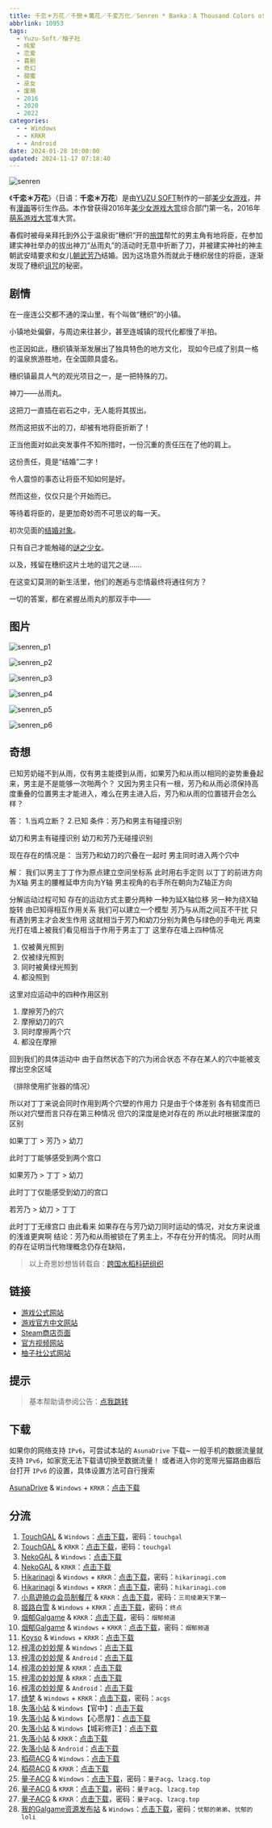 ```yaml
---
title: 千恋＊万花／千戀＊萬花／千変万化／Senren * Banka：A Thousand Colors of Love
abbrlink: 10953
tags:
  - Yuzu-Soft／柚子社
  - 纯爱
  - 恋爱
  - 喜剧
  - 奇幻
  - 甜蜜
  - 巫女
  - 废萌
  - 2016
  - 2020
  - 2022
categories:
  - - Windows
  - - KRKR
  - - Android
date: 2024-01-28 10:00:00
updated: 2024-11-17 07:18:40
---
```


![senren](https://static.saop.cc/vns/img/senren.webp)

《**千恋＊万花**》（日语：**千恋＊万花**）是由[YUZU SOFT](https://mzh.moegirl.org.cn/YUZU_SOFT)制作的一部[美少女游戏](https://mzh.moegirl.org.cn/美少女游戏)，并有[漫画](https://mzh.moegirl.org.cn/漫画)等衍生作品。本作曾获得2016年[美少女游戏大赏](https://mzh.moegirl.org.cn/美少女游戏大赏)综合部门第一名，2016年[萌系游戏大赏](https://mzh.moegirl.org.cn/萌系游戏大赏)准大赏。

<!-- more -->

春假时被母亲拜托到外公于温泉街“穗织”开的[旅馆](https://mzh.moegirl.org.cn/旅馆)帮忙的男主角有地将臣，在参加建实神社举办的拔出神刀“丛雨丸”的活动时无意中折断了刀，并被建实神社的神主朝武安晴要求和女儿[朝武芳乃](https://mzh.moegirl.org.cn/朝武芳乃)结婚。因为这场意外而就此于穗织居住的将臣，逐渐发现了穗织[诅咒](https://mzh.moegirl.org.cn/诅咒)的秘密。

## 剧情

在一座连公交都不通的深山里，有个叫做“穗织”的小镇。

小镇地处偏僻，与周边来往甚少，甚至连城镇的现代化都慢了半拍。

也正因如此，穗织镇渐渐发展出了独具特色的地方文化，
现如今已成了别具一格的温泉旅游胜地，在全国颇具盛名。

穗织镇最具人气的观光项目之一，是一把特殊的刀。

神刀——丛雨丸。

这把刀一直插在岩石之中，无人能将其拔出。

然而这把拔不出的刀，却被有地将臣折断了！

正当他面对如此突发事件不知所措时，一份沉重的责任压在了他的肩上。

这份责任，竟是“结婚”二字！

令人震惊的事态让将臣不知如何是好。

然而这些，仅仅只是个开始而已。

等待着将臣的，是更加奇妙而不可思议的每一天。

初次见面的[结婚对象](https://mzh.moegirl.org.cn/朝武芳乃)。

只有自己才能触碰的[谜之少女](https://mzh.moegirl.org.cn/丛雨)。

以及，残留在穗织这片土地的诅咒之谜……

在这变幻莫测的新生活里，他们的邂逅与恋情最终将通往何方？

一切的答案，都在紧握丛雨丸的那双手中——

## 图片

![senren_p1](https://static.saop.cc/vns/img/senren_p1.webp)

![senren_p2](https://static.saop.cc/vns/img/senren_p2.webp)

![senren_p3](https://static.saop.cc/vns/img/senren_p3.webp)

![senren_p4](https://static.saop.cc/vns/img/senren_p4.webp)

![senren_p5](https://static.saop.cc/vns/img/senren_p5.webp)

![senren_p6](https://static.saop.cc/vns/img/senren_p6.webp)

## 奇想

已知芳奶碰不到从雨，仅有男主能摸到从雨，如果芳乃和从雨以相同的姿势重叠起来，男主是不是能够一次啪两个？
又因为男主只有一根，芳乃和从雨必须保持高度重叠的位置男主才能进入，难么在男主进入后，芳乃和从雨的位置错开会怎么样？

答：
1.当鸡立断？
2.已知 条件：芳乃和男主有碰撞识别

幼刀和男主有碰撞识别
幼刀和芳乃无碰撞识别

现在存在的情况是：
当芳乃和幼刀的穴叠在一起时
男主同时进入两个穴中

解：
我们以男主丁丁作为原点建立空间坐标系
此时用右手定则
以丁丁的前进方向为X轴
男主的腰椎延申方向为Y轴
男主视角的右手所在朝向为Z轴正方向

分解运动过程可知
存在的运动方式主要分两种
一种为延X轴位移
另一种为绕X轴旋转
由已知得相互作用关系
我们可以建立一个模型
芳乃与从雨之间互不干扰
只有遇到男主才会发生作用
这就相当于芳乃和幼刀分别为黄色与绿色的手电光
两束光打在墙上被我们看见相当于作用于男主丁丁
这里存在墙上四种情况

1. 仅被黄光照到
2. 仅被绿光照到
3. 同时被黄绿光照到
4. 都没照到

这里对应运动中的四种作用区别

1. 摩擦芳乃的穴
2. 摩擦幼刀的穴
3. 同时摩擦两个穴
4. 都没在摩擦

回到我们的具体运动中
由于自然状态下的穴为闭合状态
不存在某人的穴中能被支撑出空余区域

（排除使用扩张器的情况）

所以对丁丁来说会同时作用到两个穴壁的作用力
只是由于个体差别 各有韧度而已
所以对穴壁而言只存在第三种情况
但穴的深度是绝对存在的
所以此时根据深度的区别

如果丁丁 > 芳乃 > 幼刀

此时丁丁能够感受到两个宫口

如果芳乃 > 丁丁 > 幼刀

此时丁丁仅能感受到幼刀的宫口

若芳乃 > 幼刀 > 丁丁

此时丁丁无缘宫口
由此看来 如果存在与芳乃幼刀同时运动的情况，对女方来说谁的浅谁更爽啊
结论：芳乃和从雨被锁在了男主上，不存在分开的情况。
同时从雨的存在证明当代物理概念仍存在缺陷，

> 以上奇思妙想皆转载自：[跨国水稻科研组织](https://t.me/c/1987072542/3481)

## 链接

- [游戏公式网站](http://www.yuzu-soft.com/products/senren/index.html)
- [游戏官方中文网站](http://hikarifield.co.jp/senren/index.html)
- [Steam商店页面](https://store.steampowered.com/app/1144400)
- [官方视频网站](http://www.yuzu-soft.com/products/senren/movie.html)
- [柚子社公式网站](http://www.yuzu-soft.com/)

## 提示

> 基本帮助请参阅公告：[点我跳转](/p/announcement/)

## 下载

如果你的网络支持 `IPv6`，可尝试本站的 `AsunaDrive` 下载~
一般手机的数据流量就支持 `IPv6`，如家宽无法下载请切换至数据流量！
或者进入你的宽带光猫路由器后台打开 `IPv6` 的设置，具体设置方法可自行搜索

[AsunaDrive](https://drive.saop.cc/) & `Windows` + `KRKR`：[点击下载](https://drive.saop.cc/VNS/%E5%8D%83%E6%81%8B%E4%B8%87%E8%8A%B1)

## 分流

1. [TouchGAL](https://www.touchgal.io/) & `Windows`：[点击下载](https://pan.touchgal.net/s/6X8Hp)，密码：`touchgal`
2. [TouchGAL](https://www.touchgal.io/) & `KRKR`：[点击下载](https://pan.touchgal.net/s/wpwtv)，密码：`touchgal`
3. [NekoGAL](https://www.nekogal.com/) & `Windows`：[点击下载](https://pan.nekogal.top/s/nxs4)
4. [NekoGAL](https://www.nekogal.com/) & `KRKR`：[点击下载](https://pan.nekogal.top/s/0KyUV)
5. [Hikarinagi](https://www.hikarinagi.com/) & `Windows` + `KRKR`：[点击下载](https://pan.himoe.uk/s/KGGUv)，密码：`hikarinagi.com`
6. [Hikarinagi](https://www.hikarinagi.com/) & `Windows` + `KRKR`：[点击下载](https://pan.himoe.uk/s/wOXtz)，密码：`hikarinagi.com`
7. [小鳥遊暁の会员制餐厅](https://t-satoru.top/) & `KRKR`：[点击下载](https://pan.t-satoru.top/d/ode5/Galgames/%E3%80%90%E8%87%AA%E5%B0%81%E5%8C%85%E3%80%91%E5%8E%9F%E5%88%9B%E4%BD%9C%E5%93%81/%E5%8D%83%E6%81%8B%E4%B8%87%E8%8A%B1/v3_%E5%9F%8E%E5%BD%A9%E5%AD%A6%E5%9B%AD_%E5%AE%98%E4%B8%AD_%E5%8D%83%E6%81%8B%E4%B8%87%E8%8A%B1_od.rar)，密码：`三司绫濑天下第一`
8. [姬路白雪](https://jlbx.xyz/) & `Windows` + `KRKR`：[点击下载](https://pan.jlbx.xyz/?s=%E5%8D%83%E6%81%8B%E4%B8%87%E8%8A%B1)，密码：`终点`
9. [烟郁Galgame](https://yanyugal.top/) & `KRKR`：[点击下载](https://yanyugal.top/d/disk1/%E5%B0%8F%E5%B0%8F%E7%9A%84%E5%88%86%E4%BA%AB%EF%BC%88PC%EF%BC%86%E5%AE%89%E5%8D%93%EF%BC%89/%E5%AE%89%E5%8D%93/krkr/%E6%9F%9A%E5%AD%90%E7%A4%BE/%E5%8D%83%E6%81%8B%EF%BC%8A%E4%B8%87%E8%8A%B1.7z)，密码：`烟郁频道`
10. [烟郁Galgame](https://yanyugal.top/) & `Windows` + `KRKR`：[点击下载](https://yanyugal.top/d/disk1/%5B%E4%BC%9A%E7%A4%BE%5D%5B%E5%90%88%E9%9B%86%5DGalgame/%E6%9F%9A%E5%AD%90%E7%A4%BE/%E5%8D%83%E6%81%8B%E4%B8%87%E8%8A%B1.zip)，密码：`烟郁频道`
11. [Koyso](https://koyso.com/) & `Windows` + `KRKR`：[点击下载](https://koyso.com/game/199)
12. [梓澪の妙妙屋](https://zi0.cc/) & `Windows`：[点击下载](https://zi0.cc/d/%60%E3%80%90%E5%90%88%E9%9B%86%E7%B3%BB%E5%88%97%E3%80%91/%E3%80%90PC%2BKR%E3%80%91YUZUSOFT%20SOUR%20%E6%9F%9A%E5%AD%90%E7%A4%BE%E5%90%88%E9%9B%86//%E3%80%90%E5%AE%98%E4%B8%AD%E3%80%91%E5%8D%83%E6%81%8B%EF%BC%8A%E4%B8%87%E8%8A%B1.rar?sign=_F52s-_heb7fAy-s6Dn2IxzPqkTgnwtnPmexu4AjWns=:0)
13. [梓澪の妙妙屋](https://zi0.cc/) & `Android`：[点击下载](https://zi0.cc/d/%60%E3%80%90%E5%BD%92%20%E6%A1%A3%E3%80%91/%E3%80%90%E5%AE%89%E5%8D%93%E5%90%88%E9%9B%86%E3%80%91/014/%E5%8D%83%E6%81%8B%E4%B8%87%E8%8A%B1.apk?sign=CwSw-9c3Y6h3g1t5QnuTJyt5us3B2M_uxccFzNGP49s=:0)
14. [梓澪の妙妙屋](https://zi0.cc/) & `KRKR`：[点击下载](https://zi0.cc/d/%2C%E3%80%90ADV-%E5%86%92%E9%99%A9%E6%B8%B8%E6%88%8F%E3%80%91/%E3%80%90PC%2B%E5%AE%89%E5%8D%93%E3%80%91%E5%8D%83%E6%81%8B%E4%B8%87%E8%8A%B1/%E5%8D%83%E6%81%8B%EF%BC%8A%E4%B8%87%E8%8A%B1-krkr.zip?sign=U97BWrW75-gw3t-W4jZdC9L1u1pWh0Li9QBqdF7A9_Y=:0)
15. [梓澪の妙妙屋](https://zi0.cc/) & `KRKR`：[点击下载](https://zi0.cc/d/%60%E3%80%90%E5%90%88%E9%9B%86%E7%B3%BB%E5%88%97%E3%80%91/%E3%80%90PC%2BKR%E3%80%91YUZUSOFT%20SOUR%20%E6%9F%9A%E5%AD%90%E7%A4%BE%E5%90%88%E9%9B%86/KRKR/%E5%8D%83%E6%81%8B%EF%BC%8A%E4%B8%87%E8%8A%B1.rar?sign=FtYfktsa9_LQzYrpL4YLRrKxfWGcS-kmhIN4sds-qrs=:0)
16. [梓澪の妙妙屋](https://zi0.cc/) & `Android`：[点击下载](https://zi0.cc/d/.%E3%80%90%E5%A4%8F%E9%A3%8E%E3%80%91/.%E3%80%90%E5%A4%8F%E9%A3%8E-1%E3%80%91/%E5%AE%89%E5%8D%93/APK/%E5%8D%83%E6%81%8B%E4%B8%87%E8%8A%B1.apk?sign=VKImkmFwAG7z9o10OJn3RYeqfuPBebTbtrZckQjmhSE=:0)
17. [绮梦](https://acgs.one/) & `Windows` + `KRKR`：[点击下载](https://game.acgs.one/game/19.html)，密码：`acgs`
18. [失落小站](https://www.shinnku.com/) & `Windows`【官中】：[点击下载](https://www.shinnku.com/api/download/0/win/%E5%8D%83%E6%81%8B%E4%B8%87%E8%8A%B1/%E5%8D%83%E6%81%8B%E4%B8%87%E8%8A%B1(%E5%AE%98%E4%B8%AD).7z)
19. [失落小站](https://www.shinnku.com/) & `Windows`【心愿屋】：[点击下载](https://www.shinnku.com/api/download/0/win/%E5%8D%83%E6%81%8B%E4%B8%87%E8%8A%B1/%E5%8D%83%E6%81%8B%E4%B8%87%E8%8A%B1(%E5%BF%83%E6%84%BF%E5%B1%8B).7z)
20. [失落小站](https://www.shinnku.com/) & `Windows`【城彩修正】：[点击下载](https://www.shinnku.com/api/download/0/win/%E5%8D%83%E6%81%8B%E4%B8%87%E8%8A%B1/%E5%8D%83%E6%81%8B%E4%B8%87%E8%8A%B1(%E5%9F%8E%E5%BD%A9%E4%BF%AE%E6%AD%A3).7z)
21. [失落小站](https://www.shinnku.com/) & `KRKR`：[点击下载](https://www.shinnku.com/api/download/0/krkr/%E3%80%90krkr%E3%80%91%E5%8D%83%E6%81%8B%E4%B8%87%E8%8A%B1.7z)
22. [失落小站](https://www.shinnku.com/) & `Android`：[点击下载](https://www.shinnku.com/api/download/0/apk/%E5%86%B7%E7%8B%90/1001-1500/1322-%E5%8D%83%E6%81%8B%E4%B8%87%E8%8A%B1.apk)
23. [稻荷ACG](https://amoebi.com/) & `Windows`：[点击下载](https://sakustar.com/art/112)
24. [稻荷ACG](https://amoebi.com/) & `KRKR`：[点击下载](https://sakustar.com/art/575)
25. [量子ACG](https://lzacg.org/) & `Windows`：[点击下载](https://lzacg.org/929)，密码：`量子acg`、`lzacg.top`
26. [量子ACG](https://lzacg.org/) & `KRKR`：[点击下载](https://lzacg.org/956)，密码：`量子acg`、`lzacg.top`
27. [量子ACG](https://lzacg.org/) & `KRKR`：[点击下载](https://lzacg.org/2423)，密码：`量子acg`、`lzacg.top`
28. [我的Galgame资源发布站](https://www.ttloli.com/) & `Windows`：[点击下载](https://www.ttloli.com/qianlianwanhua.html)，密码：`忧郁的弟弟`、`忧郁的loli`
